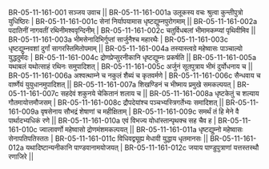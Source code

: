 BR-05-11-161-001  	सञ्जय उवाच ||
BR-05-11-161-001a	उलूकस्य वचः श्रुत्वा कुन्तीपुत्रो युधिष्ठिरः |
BR-05-11-161-001c	सेनां निर्यापयामास धृष्टद्युम्नपुरोगमाम् ||
BR-05-11-161-002a	पदातिनीं नागवतीं रथिनीमश्ववृन्दिनीम् |
BR-05-11-161-002c	चतुर्विधबलां भीमामकम्प्यां पृथिवीमिव ||
BR-05-11-161-003a	भीमसेनादिभिर्गुप्तां सार्जुनैश्च महारथैः |
BR-05-11-161-003c	धृष्टद्युम्नवशां दुर्गां सागरस्तिमितोपमाम् ||
BR-05-11-161-004a	तस्यास्त्वग्रे महेष्वासः पाञ्चाल्यो युद्धदुर्मदः | 
BR-05-11-161-004c	द्रोणप्रेप्सुरनीकानि धृष्टद्युम्नः प्रकर्षति  ||
BR-05-11-161-005a	यथाबलं यथोत्साहं रथिनः समुपादिशत् | 
BR-05-11-161-005c	अर्जुनं सूतपुत्राय भीमं दुर्योधनाय च ||
BR-05-11-161-006a	अश्वत्थाम्ने च नकुलं शैब्यं च कृतवर्मणे |
BR-05-11-161-006c	सैन्धवाय च वार्ष्णेयं युयुधानमुपादिशत् ||
BR-05-11-161-007a	शिखण्डिनं च भीष्माय प्रमुखे समकल्पयत् | 
BR-05-11-161-007c	सहदेवं शकुनये चेकितानं शलाय च ||
BR-05-11-161-008a	धृष्टकेतुं च शल्याय गौतमायोत्तमौजसम् |
BR-05-11-161-008c	द्रौपदेयांश्च पञ्चभ्यस्त्रिगर्तेभ्यः समादिशत् ||
BR-05-11-161-009a	वृषसेनाय सौभद्रं शेषाणां च महीक्षिताम् |
BR-05-11-161-009c	समर्थं तं हि मेने वै पार्थादभ्यधिकं रणे ||
BR-05-11-161-010a	एवं विभज्य योधांस्तान्पृथक्च सह चैव ह |
BR-05-11-161-010c	ज्वालावर्णो महेष्वासो द्रोणमंशमकल्पयत् ||
BR-05-11-161-011a	धृष्टद्युम्नो महेष्वासः सेनापतिपतिस्ततः |
BR-05-11-161-011c	विधिवद्व्यूह्य मेधावी युद्धाय धृतमानसः ||
BR-05-11-161-012a	यथादिष्टान्यनीकानि पाण्डवानामयोजयत् |
BR-05-11-161-012c	जयाय पाण्डुपुत्राणां यत्तस्तस्थौ रणाजिरे ||
